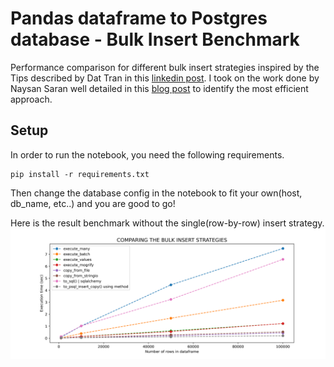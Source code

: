# Pandas dataframe to Postgres database - Bulk Insert Benchmark
Performance comparison for different bulk insert strategies inspired by the Tips described by Dat Tran in this [linkedin post](https://www.linkedin.com/feed/update/urn:li:activity:6956218034457878529/).
I took on the work done by Naysan Saran well detailed in this [blog post](https://naysan.ca/2020/05/09/pandas-to-postgresql-using-psycopg2-bulk-insert-performance-benchmark/) to identify the most efficient approach. 

## Setup 
In order to run the notebook, you need the following requirements. 
```
pip install -r requirements.txt
```
Then change the database config in the notebook to fit your own(host, db_name, etc..) and you are good to go! 

Here is the result benchmark without the single(row-by-row) insert strategy. 
![result](./benchmark.png?raw=true "The result benchmark")
